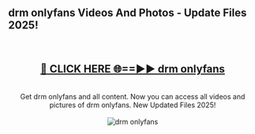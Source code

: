 <h2>drm onlyfans Videos And Photos - Update Files 2025!</h2>
<br>
<div align="center">
<h2><a href="https://linkcuts.com/hfmhzwbr" rel="nofollow">🔴 CLICK HERE 🌐==►► drm onlyfans</a></h2>
<br>
Get drm onlyfans and all content. Now you can access all videos and pictures of drm onlyfans. New Updated Files 2025!
<br>
<br>
<a href="https://linkcuts.com/hfmhzwbr" rel="nofollow" data-target="animated-image.originalLink"><img src="https://i.ibb.co.com/WyWwxjT/player-gif2.gif" alt="drm onlyfans" style="max-width: 100%; display: inline-block;" data-target="animated-image.originalImage"></a>
</div>
<br>